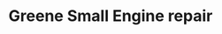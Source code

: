 ---
title: "Greene Small Engine repair"
url: /marmaduke/greene-small-engine-repair/
shop: Autowerkstatt
---
